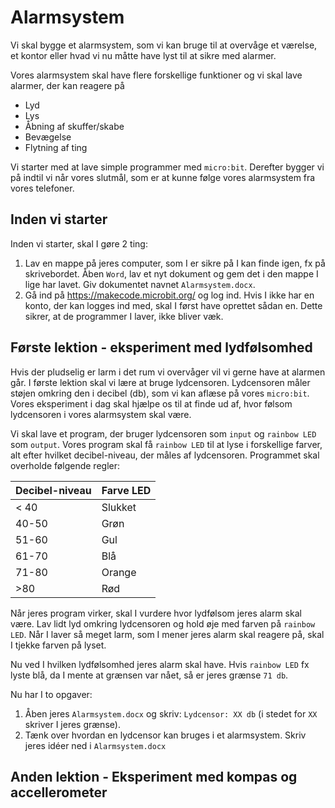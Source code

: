# Alarmsystem

Vi skal bygge et alarmsystem, som vi kan bruge til at overvåge et værelse, et kontor eller hvad vi nu måtte have lyst til at sikre med alarmer.

Vores alarmsystem skal have flere forskellige funktioner og vi skal lave alarmer, der kan reagere på

- Lyd
- Lys
- Åbning af skuffer/skabe
- Bevægelse
- Flytning af ting

Vi starter med at lave simple programmer med `micro:bit`. Derefter bygger vi på indtil vi når vores slutmål, som er at kunne følge vores alarmsystem fra vores telefoner.

## Inden vi starter

Inden vi starter, skal I gøre 2 ting:

1. Lav en mappe på jeres computer, som I er sikre på I kan finde igen, fx på skrivebordet. Åben `Word`, lav et nyt dokument og gem det i den mappe I lige har lavet. Giv dokumentet navnet `Alarmsystem.docx`.
2. Gå ind på https://makecode.microbit.org/ og log ind. Hvis I ikke har en konto, der kan logges ind med, skal I først have oprettet sådan en. Dette sikrer, at de programmer I laver, ikke bliver væk.

## Første lektion - eksperiment med lydfølsomhed

Hvis der pludselig er larm i det rum vi overvåger vil vi gerne have at alarmen går. I første lektion skal vi lære at bruge lydcensoren. Lydcensoren måler støjen omkring den i decibel (db), som vi kan aflæse på vores `micro:bit`. Vores eksperiment i dag skal hjælpe os til at finde ud af, hvor følsom lydcensoren i vores alarmsystem skal være.

Vi skal lave et program, der bruger lydcensoren som `input` og `rainbow LED` som `output`. Vores program skal få `rainbow LED` til at lyse i forskellige farver, alt efter hvilket decibel-niveau, der måles af lydcensoren. Programmet skal overholde følgende regler:

|Decibel-niveau|Farve LED|
|-------|-------|
|< 40|Slukket|
|40-50|Grøn|
|51-60|Gul|
|61-70|Blå|
|71-80|Orange|
|>80|Rød|

Når jeres program virker, skal I vurdere hvor lydfølsom jeres alarm skal være. Lav lidt lyd omkring lydcensoren og hold øje med farven på `rainbow LED`. Når I laver så meget larm, som I mener jeres alarm skal reagere på, skal I tjekke farven på lyset. 

Nu ved I hvilken lydfølsomhed jeres alarm skal have. Hvis `rainbow LED` fx lyste blå, da I mente at grænsen var nået, så er jeres grænse `71 db`.

Nu har I to opgaver:

1. Åben jeres `Alarmsystem.docx` og skriv: `Lydcensor: XX db` (i stedet for `XX` skriver I jeres grænse).
2. Tænk over hvordan en lydcensor kan bruges i et alarmsystem. Skriv jeres idéer ned i `Alarmsystem.docx`

## Anden lektion - Eksperiment med kompas og accellerometer

